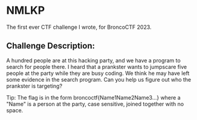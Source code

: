 # NMLKP

The first ever CTF challenge I wrote, for BroncoCTF 2023.

## Challenge Description:

A hundred people are at this hacking party, and we have a program to search for people there. 
I heard that a prankster wants to jumpscare five people at the party while they are busy coding. We think he may have left some evidence in the search program. Can you help us figure out who the prankster is targeting?

Tip: The flag is in the form broncoctf{Name1Name2Name3...} where a "Name" is a person at the party, case sensitive, joined together with no space.
